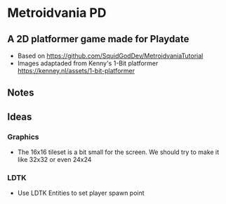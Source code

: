 # Metroidvania PD
##  A 2D platformer game made for Playdate 
- Based on https://github.com/SquidGodDev/MetroidvaniaTutorial 
- Images adaptaded from Kenny's 1-Bit platformer https://kenney.nl/assets/1-bit-platformer

## Notes


## Ideas

### Graphics
- The 16x16 tileset is a bit small for the screen. We should try to make it like 32x32 or even 24x24

### LDTK
- Use LDTK Entities to set player spawn point